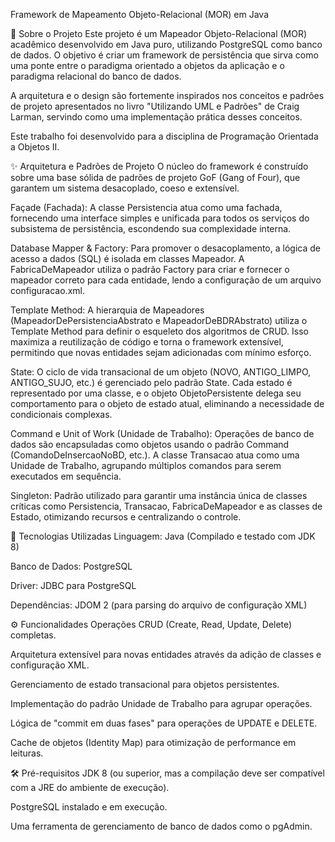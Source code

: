 Framework de Mapeamento Objeto-Relacional (MOR) em Java

📖 Sobre o Projeto
Este projeto é um Mapeador Objeto-Relacional (MOR) acadêmico desenvolvido em Java puro, utilizando PostgreSQL como banco de dados. O objetivo é criar um framework de persistência que sirva como uma ponte entre o paradigma orientado a objetos da aplicação e o paradigma relacional do banco de dados.

A arquitetura e o design são fortemente inspirados nos conceitos e padrões de projeto apresentados no livro "Utilizando UML e Padrões" de Craig Larman, servindo como uma implementação prática desses conceitos.

Este trabalho foi desenvolvido para a disciplina de Programação Orientada a Objetos II.

✨ Arquitetura e Padrões de Projeto
O núcleo do framework é construído sobre uma base sólida de padrões de projeto GoF (Gang of Four), que garantem um sistema desacoplado, coeso e extensível.

Façade (Fachada): A classe Persistencia atua como uma fachada, fornecendo uma interface simples e unificada para todos os serviços do subsistema de persistência, escondendo sua complexidade interna.

Database Mapper & Factory: Para promover o desacoplamento, a lógica de acesso a dados (SQL) é isolada em classes Mapeador. A FabricaDeMapeador utiliza o padrão Factory para criar e fornecer o mapeador correto para cada entidade, lendo a configuração de um arquivo configuracao.xml.

Template Method: A hierarquia de Mapeadores (MapeadorDePersistenciaAbstrato e MapeadorDeBDRAbstrato) utiliza o Template Method para definir o esqueleto dos algoritmos de CRUD. Isso maximiza a reutilização de código e torna o framework extensível, permitindo que novas entidades sejam adicionadas com mínimo esforço.

State: O ciclo de vida transacional de um objeto (NOVO, ANTIGO_LIMPO, ANTIGO_SUJO, etc.) é gerenciado pelo padrão State. Cada estado é representado por uma classe, e o objeto ObjetoPersistente delega seu comportamento para o objeto de estado atual, eliminando a necessidade de condicionais complexas.

Command e Unit of Work (Unidade de Trabalho): Operações de banco de dados são encapsuladas como objetos usando o padrão Command (ComandoDeInsercaoNoBD, etc.). A classe Transacao atua como uma Unidade de Trabalho, agrupando múltiplos comandos para serem executados em sequência.

Singleton: Padrão utilizado para garantir uma instância única de classes críticas como Persistencia, Transacao, FabricaDeMapeador e as classes de Estado, otimizando recursos e centralizando o controle.

🚀 Tecnologias Utilizadas
Linguagem: Java (Compilado e testado com JDK 8)

Banco de Dados: PostgreSQL

Driver: JDBC para PostgreSQL

Dependências: JDOM 2 (para parsing do arquivo de configuração XML)

⚙️ Funcionalidades
Operações CRUD (Create, Read, Update, Delete) completas.

Arquitetura extensível para novas entidades através da adição de classes e configuração XML.

Gerenciamento de estado transacional para objetos persistentes.

Implementação do padrão Unidade de Trabalho para agrupar operações.

Lógica de "commit em duas fases" para operações de UPDATE e DELETE.

Cache de objetos (Identity Map) para otimização de performance em leituras.

🛠️ Pré-requisitos
JDK 8 (ou superior, mas a compilação deve ser compatível com a JRE do ambiente de execução).

PostgreSQL instalado e em execução.

Uma ferramenta de gerenciamento de banco de dados como o pgAdmin.
